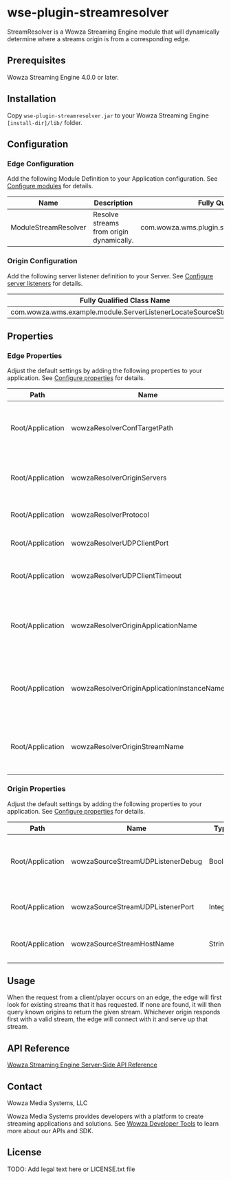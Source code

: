 # wse-plugin-streamresolver

StreamResolver is a Wowza Streaming Engine module that will dynamically determine where a streams origin is from a corresponding edge.

## Prerequisites

Wowza Streaming Engine 4.0.0 or later.

## Installation

Copy `wse-plugin-streamresolver.jar` to your Wowza Streaming Engine `[install-dir]/lib/` folder.

## Configuration

   ### Edge Configuration

   Add the following Module Definition to your Application configuration. See [Configure modules](http://www.wowza.com/forums/content.php?625-How-to-get-started-as-a-Wowza-Streaming-Engine-Manager-administrator#configModules) for details.
   
   Name | Description | Fully Qualified Class Name
   -----|-------------|---------------------------
   ModuleStreamResolver | Resolve streams from origin dynamically. | com.wowza.wms.plugin.streamresolver.ModuleStreamResolver
   
   ### Origin Configuration

   Add the following server listener definition to your Server. See [Configure server listeners](https://www.wowza.com/forums/content.php?625-How-to-get-started-as-a-Wowza-Streaming-Engine-Manager-administrator#configListeners) for details.
   
   | Fully Qualified Class Name |
   |----------------------------|
   | com.wowza.wms.example.module.ServerListenerLocateSourceStream |

## Properties

   ### Edge Properties

   Adjust the default settings by adding the following properties to your application. See [Configure properties](http://www.wowza.com/forums/content.php?625-How-to-get-started-as-a-Wowza-Streaming-Engine-Manager-administrator#configProperties) for details.

   Path | Name | Type | Value | Notes
   -----|------|------|-------|------
   Root/Application | wowzaResolverConfTargetPath | String | [/path/to/origins.txt] | Path to a file where you can define your origin servers (one per line). If not used, your application xml configuration will take precedence. (default: not set).
   Root/Application | wowzaResolverOriginServers | String | [server1.com,server2.com] | If your wowzaResolverConfTargetPath is not set, define a comma delimited list of origins. (default: not set).
   Root/Application | wowzaResolverProtocol | String | [protocol] | Protocol to use when connecting to origins (rtmp or wowz) (default: rtmp).
   Root/Application | wowzaResolverUDPClientPort | Integer | [port] | UDP Port to use for client/origin communication. (default: 9777).
   Root/Application | wowzaResolverUDPClientTimeout | Integer | [milleseconds] | Number of milliseconds before timing out the connection to the given origin. (default: 2000).
   Root/Application | wowzaResolverOriginApplicationName | String | [originAppName] | (Optional) If edge is looking for streams on the origin that are not the same application name, you can define the new app name here.(default: uses requested application name from the edge).
   Root/Application | wowzaResolverOriginApplicationInstanceName | String | [_definst_] | (Optional) If edge is looking for streams on the origin that are not the same application instance name, you can define the new  name here.(default: uses requested app instance name from the edge).
   Root/Application | wowzaResolverOriginStreamName | String | [nameOfStream] | (Optional) If edge is looking for streams on the origin that are not the same stream name, you can define the new  name here.(default: uses requested stream name from edge).

   ### Origin Properties

   Adjust the default settings by adding the following properties to your application. See [Configure properties](http://www.wowza.com/forums/content.php?625-How-to-get-started-as-a-Wowza-Streaming-Engine-Manager-administrator#configProperties) for details.
   
   Path | Name | Type | Value | Notes
   -----|------|------|-------|------
   Root/Application | wowzaSourceStreamUDPListenerDebug | Boolean | [false] | Debug inbound connections to your origin from edge requests. (default: false).
   Root/Application | wowzaSourceStreamUDPListenerPort | Integer | [port] | UDP Port to use for client/origin communication. (default: 9777).
   Root/Application | wowzaSourceStreamHostName | String | [publichostname.com] | Public host name of the origin. (default: null).

## Usage

When the request from a client/player occurs on an edge, the edge will first look for existing streams that it has requested.  If none are found, it will then query known origins to return the given stream.  Whichever origin responds first with a valid stream, the edge will connect with it and serve up that stream.

## API Reference

[Wowza Streaming Engine Server-Side API Reference](http://www.wowza.com/resources/WowzaStreamingEngine_ServerSideAPI.pdf)

## Contact
Wowza Media Systems, LLC

Wowza Media Systems provides developers with a platform to create streaming applications and solutions. See [Wowza Developer Tools](https://www.wowza.com/resources/developers) to learn more about our APIs and SDK.

## License

TODO: Add legal text here or LICENSE.txt file
